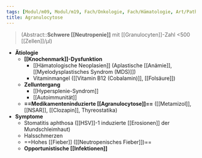 ```yaml
---
tags: [Modul/m09, Modul/m19, Fach/Onkologie, Fach/Hämatologie, Art/Pathologie, Fach/Notfallmedizin]
title: Agranulocytose
---
```

> (Abstract::**Schwere [[Neutropenie]]** mit [[Granulocyten]]-Zahl <500 [[Zellen]]/μl)
- **Ätiologie**
	- **[[Knochenmark]]-Dysfunktion**
		- [[Hämatologische Neoplasien]] (Aplastische [[Anämie]], [[Myelodysplastisches Syndrom (MDS)]])
		- Vitaminmangel ([[Vitamin B12 (Cobalamin)]], [[Folsäure]])
	- **Zelluntergang**
		- [[Hypersplenie-Syndrom]]
		- [[Autoimmunität]]
	- **==Medikamenteninduzierte [[Agranulocytose]]==** ([[Metamizol]], [[NSAR]], [[Clozapin]], Thyreostatika)
- **Symptome**
	- Stomatitis aphthosa ([[HSV]]-1 induzierte [[Erosionen]] der Mundschleimhaut)
	- Halsschmerzen
	- ==Hohes [[Fieber]] ([[Neutropenisches Fieber]])==
	- **Opportunistische [[Infektionen]]**